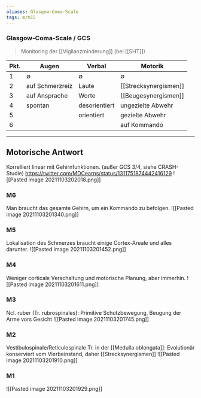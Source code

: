 ```yaml
---
aliases: Glasgow-Coma-Scale
tags: m/m15
---
```

### Glasgow-Coma-Scale / GCS
> Monitoring der [[Vigilanzminderung]] (bei [[SHT]])

Pkt.|Augen|Verbal|Motorik
-|-|-|-
1|∅|∅|∅
2|auf Schmerzreiz|Laute|[[Strecksynergismen]]
3|auf Ansprache|Worte|[[Beugesynergismen]]
4|spontan|desorientiert|ungezielte Abwehr
5||orientiert|gezielte Abwehr
6|||auf Kommando

---
## Motorische Antwort
Korrelliert linear mit Gehirnfunktionen. (außer GCS 3/4, siehe CRASH-Studie)
https://twitter.com/MDCearns/status/1311751874442416129
![[Pasted image 20211103202018.png]]
### M6
Man braucht das gesamte Gehirn, um ein Kommando zu befolgen.
![[Pasted image 20211103201340.png]]
### M5
Lokalisation des Schmerzes braucht einige Cortex-Areale und alles darunter.
![[Pasted image 20211103201452.png]]
### M4
Weniger corticale Verschaltung und motorische Planung, aber immerhin.
![[Pasted image 20211103201611.png]]
### M3
Ncl. ruber (Tr. rubrospinales): Primitive Schutzbewegung, Beugung der Arme vors Gesicht
![[Pasted image 20211103201745.png]]
### M2
Vestibulospinale/Reticulospinale Tr. in der [[Medulla oblongata]]: Evolutionär konserviert vom Vierbeinstand, daher [[Strecksynergismen]]
![[Pasted image 20211103201910.png]]
### M1
![[Pasted image 20211103201929.png]]